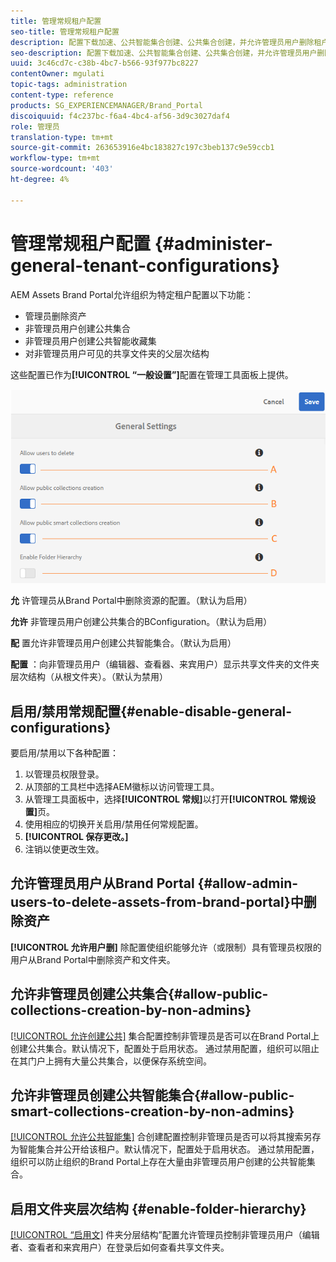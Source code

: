 ```yaml
---
title: 管理常规租户配置
seo-title: 管理常规租户配置
description: 配置下载加速、公共智能集合创建、公共集合创建，并允许管理员用户删除租户上的资产。
seo-description: 配置下载加速、公共智能集合创建、公共集合创建，并允许管理员用户删除租户上的资产。
uuid: 3c46cd7c-c38b-4bc7-b566-93f977bc8227
contentOwner: mgulati
topic-tags: administration
content-type: reference
products: SG_EXPERIENCEMANAGER/Brand_Portal
discoiquuid: f4c237bc-f6a4-4bc4-af56-3d9c3027daf4
role: 管理员
translation-type: tm+mt
source-git-commit: 263653916e4bc183827c197c3beb137c9e59ccb1
workflow-type: tm+mt
source-wordcount: '403'
ht-degree: 4%

---
```



# 管理常规租户配置 {#administer-general-tenant-configurations}

AEM Assets Brand Portal允许组织为特定租户配置以下功能：

* 管理员删除资产
* 非管理员用户创建公共集合
* 非管理员用户创建公共智能收藏集
* 对非管理员用户可见的共享文件夹的父层次结构

这些配置已作为&#x200B;**[!UICONTROL “一般设置”]**&#x200B;配置在管理工具面板上提供。

![](assets/general-config.png)

**允**   许管理员从Brand Portal中删除资源的配置。（默认为启用）

**允许**   非管理员用户创建公共集合的BConfiguration。（默认为启用）

**配**   置允许非管理员用户创建公共智能集合。（默认为启用）

**配置**  ：向非管理员用户（编辑器、查看器、来宾用户）显示共享文件夹的文件夹层次结构（从根文件夹）。（默认为禁用）

## 启用/禁用常规配置{#enable-disable-general-configurations}

要启用/禁用以下各种配置：

1. 以管理员权限登录。
1. 从顶部的工具栏中选择AEM徽标以访问管理工具。
1. 从管理工具面板中，选择&#x200B;**[!UICONTROL 常规]**&#x200B;以打开&#x200B;**[!UICONTROL 常规设置]**&#x200B;页。
1. 使用相应的切换开关启用/禁用任何常规配置。
1. **[!UICONTROL 保存更改。]**
1. 注销以使更改生效。

## 允许管理员用户从Brand Portal {#allow-admin-users-to-delete-assets-from-brand-portal}中删除资产

**[!UICONTROL 允许用户删]** 除配置使组织能够允许（或限制）具有管理员权限的用户从Brand Portal中删除资产和文件夹。

## 允许非管理员创建公共集合{#allow-public-collections-creation-by-non-admins}

[[!UICONTROL 允许创建公共]](../using/brand-portal-share-collection.md#main-pars-text-1915052376) 集合配置控制非管理员是否可以在Brand Portal上创建公共集合。默认情况下，配置处于启用状态。 通过禁用配置，组织可以阻止在其门户上拥有大量公共集合，以便保存系统空间。

## 允许非管理员创建公共智能集合{#allow-public-smart-collections-creation-by-non-admins}

[[!UICONTROL 允许公共智能集]](../using/brand-portal-searching.md#main-pars-header-500620467) 合创建配置控制非管理员是否可以将其搜索另存为智能集合并公开给该租户。默认情况下，配置处于启用状态。 通过禁用配置，组织可以防止组织的Brand Portal上存在大量由非管理员用户创建的公共智能集合。

<!-- 
## Allow download acceleration {#allow-download-acceleration}

[[!UICONTROL Allow download acceleration]](../using/accelerated-download.md) configuration lets the organizations to allow accelerated downloads of assets from Brand Portal and shared links, by integrating with IBM Aspera Connect that is an install-on-demand application. The application uses proprietary technology to remove TCP overheads.
-->

## 启用文件夹层次结构 {#enable-folder-hierarchy}

[[!UICONTROL “启用文]](../using/brand-portal-sharing-folders.md#non-admin-user-access-to-shared-folders) 件夹分层结构”配置允许管理员控制非管理员用户（编辑者、查看者和来宾用户）在登录后如何查看共享文件夹。
